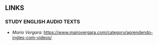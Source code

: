 ## LINKS

### STUDY ENGLISH AUDIO TEXTS
- _Mario Vergara:_ https://www.mairovergara.com/category/aprendendo-ingles-com-videos/ 
